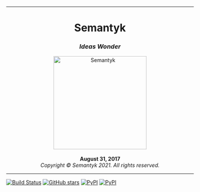 ***
<h1 align='center'>Semantyk</h1>
<h3 align='center'><i>Ideas Wonder</i></h3>
<p align='center'>
  <img alt='Semantyk' src='https://www.semantyk.com/static/Semantyk.png' width='250'/>
  <br>
  <br>
  <b>August 31, 2017</b>
  <br>
  <i>Copyright © Semantyk 2021. All rights reserved.</i>
</p>

***

[![Build Status](https://www.travis-ci.com/semantyk/Semantyk.svg?branch=master)](https://www.travis-ci.com/semantyk/Semantyk)
[![GitHub stars](https://raster.shields.io/github/stars/semantyk/Semantyk.png)](https://github.com/semantyk/Semantyk/stargazers)
[![PyPI](https://img.shields.io/pypi/v/semantyk.svg)](https://pypi.python.org/pypi/semantyk)
[![PyPI](https://img.shields.io/pypi/pyversions/semantyk.svg)](https://pypi.python.org/pypi/semantyk)